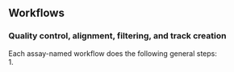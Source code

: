 ## Workflows
### Quality control, alignment, filtering, and track creation
Each assay-named workflow does the following general steps: \
1. 
